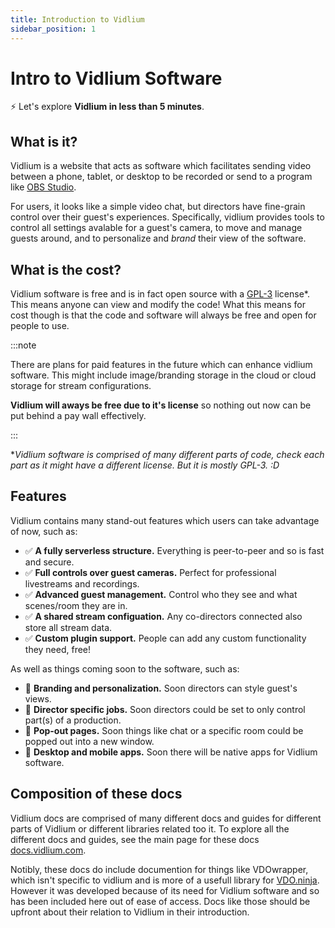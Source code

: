 ```yaml
---
title: Introduction to Vidlium
sidebar_position: 1
---
```


# Intro to Vidlium Software

⚡️ Let's explore **Vidlium in less than 5 minutes**.

## What is it?

Vidlium is a website that acts as software which facilitates sending video between a phone, tablet, or desktop to be recorded or send to a program like [OBS Studio](https://obsproject.com/). 

For users, it looks like a simple video chat, but directors have fine-grain control over their guest's experiences. Specifically, vidlium provides tools to control all settings avalable for a guest's camera, to move and manage guests around, and to personalize and *brand* their view of the software.

## What is the cost?

Vidlium software is free and is in fact open source with a [GPL-3](https://www.gnu.org/licenses/gpl-3.0.en.html) license*. This means anyone can view and modify the code! What this means for cost though is that the code and software will always be free and open for people to use.

:::note

There are plans for paid features in the future which can enhance vidlium software. This might include image/branding storage in the cloud or cloud storage for stream configurations.

**Vidlium will aways be free due to it's license** so nothing out now can be put behind a pay wall effectively.

:::

**Vidlium software is comprised of many different parts of code, check each part as it might have a different license. But it is mostly GPL-3. :D*


## Features

Vidlium contains many stand-out features which users can take advantage of now, such as:

- ✅ **A fully serverless structure.** Everything is peer-to-peer and so is fast and secure.
- ✅ **Full controls over guest cameras.** Perfect for professional livestreams and recordings.
- ✅ **Advanced guest management.** Control who they see and what scenes/room they are in.
- ✅ **A shared stream configuation.** Any co-directors connected also store all stream data.
- ✅ **Custom plugin support.** People can add any custom functionality they need, free!

As well as things coming soon to the software, such as:

- 📝 **Branding and personalization.** Soon directors can style guest's views.
- 📝 **Director specific jobs.** Soon directors could be set to only control part(s) of a production.
- 📝 **Pop-out pages.** Soon things like chat or a specific room could be popped out into a new window. 
- 📝 **Desktop and mobile apps.** Soon there will be native apps for Vidlium software.

## Composition of these docs

Vidlium docs are comprised of many different docs and guides for different parts of Vidlium or different libraries related too it. To explore all the different docs and guides, see the main page for these docs [docs.vidlium.com](https://docs.vidlium.com).

Notibly, these docs do include documention for things like VDOwrapper, which isn't specific to vidlium and is more of a usefull library for [VDO.ninja](https://vdo.ninja). However it was developed because of its need for Vidlium software and so has been included here out of ease of access. Docs like those should be upfront about their relation to Vidlium in their introduction.

